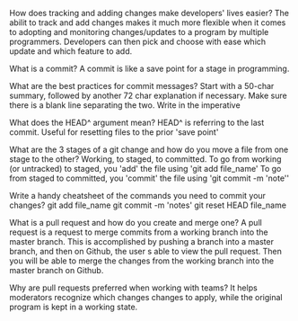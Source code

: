 How does tracking and adding changes make developers' lives easier?
The abilit to track and add changes makes it much more flexible when it comes to adopting and monitoring changes/updates to a program by multiple programmers. Developers can then pick and choose with ease which update and which feature to add.

What is a commit?
A commit is like a save point for a stage in programming.

What are the best practices for commit messages?
Start with a 50-char summary, followed by another 72 char explanation if necessary. Make sure there is a blank line separating the two. Write in the imperative

What does the HEAD^ argument mean?
HEAD^ is referring to the last commit. Useful for resetting files to the prior 'save point'

What are the 3 stages of a git change and how do you move a file from one stage to the other?
Working, to staged, to committed.
To go from working (or untracked) to staged, you 'add' the file using 'git add file_name'
To go from staged to committed, you 'commit' the file using 'git commit -m 'note''

Write a handy cheatsheet of the commands you need to commit your changes?
git add file_name
git commit -m 'notes'
git reset HEAD file_name

What is a pull request and how do you create and merge one?
A pull request is a request to merge commits from a working branch into the master branch. This is accomplished by pushing a branch into a master branch, and then on Github, the user s able to view the pull request. Then you will be able to merge the changes from the working branch into the master branch on Github.

Why are pull requests preferred when working with teams?
It helps moderators recognize which changes changes to apply, while the original program is kept in a working state.